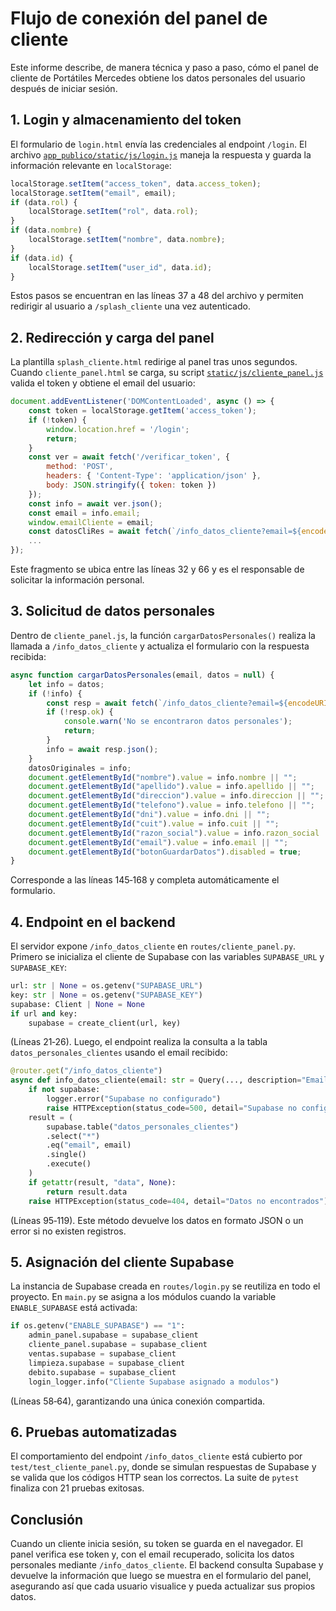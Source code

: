 # Flujo de conexión del panel de cliente

Este informe describe, de manera técnica y paso a paso, cómo el panel de cliente de Portátiles Mercedes obtiene los datos personales del usuario después de iniciar sesión.

## 1. Login y almacenamiento del token
El formulario de `login.html` envía las credenciales al endpoint `/login`. El archivo [`app_publico/static/js/login.js`](app_publico/static/js/login.js) maneja la respuesta y guarda la información relevante en `localStorage`:
```javascript
localStorage.setItem("access_token", data.access_token);
localStorage.setItem("email", email);
if (data.rol) {
    localStorage.setItem("rol", data.rol);
}
if (data.nombre) {
    localStorage.setItem("nombre", data.nombre);
}
if (data.id) {
    localStorage.setItem("user_id", data.id);
}
```
Estos pasos se encuentran en las líneas 37 a 48 del archivo y permiten redirigir al usuario a `/splash_cliente` una vez autenticado.

## 2. Redirección y carga del panel
La plantilla `splash_cliente.html` redirige al panel tras unos segundos. Cuando `cliente_panel.html` se carga, su script [`static/js/cliente_panel.js`](static/js/cliente_panel.js) valida el token y obtiene el email del usuario:
```javascript
document.addEventListener('DOMContentLoaded', async () => {
    const token = localStorage.getItem('access_token');
    if (!token) {
        window.location.href = '/login';
        return;
    }
    const ver = await fetch('/verificar_token', {
        method: 'POST',
        headers: { 'Content-Type': 'application/json' },
        body: JSON.stringify({ token: token })
    });
    const info = await ver.json();
    const email = info.email;
    window.emailCliente = email;
    const datosCliRes = await fetch(`/info_datos_cliente?email=${encodeURIComponent(email)}`);
    ...
});
```
Este fragmento se ubica entre las líneas 32 y 66 y es el responsable de solicitar la información personal.

## 3. Solicitud de datos personales
Dentro de `cliente_panel.js`, la función `cargarDatosPersonales()` realiza la llamada a `/info_datos_cliente` y actualiza el formulario con la respuesta recibida:
```javascript
async function cargarDatosPersonales(email, datos = null) {
    let info = datos;
    if (!info) {
        const resp = await fetch(`/info_datos_cliente?email=${encodeURIComponent(email)}`);
        if (!resp.ok) {
            console.warn('No se encontraron datos personales');
            return;
        }
        info = await resp.json();
    }
    datosOriginales = info;
    document.getElementById("nombre").value = info.nombre || "";
    document.getElementById("apellido").value = info.apellido || "";
    document.getElementById("direccion").value = info.direccion || "";
    document.getElementById("telefono").value = info.telefono || "";
    document.getElementById("dni").value = info.dni || "";
    document.getElementById("cuit").value = info.cuit || "";
    document.getElementById("razon_social").value = info.razon_social || "";
    document.getElementById("email").value = info.email || "";
    document.getElementById("botonGuardarDatos").disabled = true;
}
```
Corresponde a las líneas 145‑168 y completa automáticamente el formulario.

## 4. Endpoint en el backend
El servidor expone `/info_datos_cliente` en `routes/cliente_panel.py`. Primero se inicializa el cliente de Supabase con las variables `SUPABASE_URL` y `SUPABASE_KEY`:
```python
url: str | None = os.getenv("SUPABASE_URL")
key: str | None = os.getenv("SUPABASE_KEY")
supabase: Client | None = None
if url and key:
    supabase = create_client(url, key)
```
(Líneas 21‑26). Luego, el endpoint realiza la consulta a la tabla `datos_personales_clientes` usando el email recibido:
```python
@router.get("/info_datos_cliente")
async def info_datos_cliente(email: str = Query(..., description="Email del cliente")):
    if not supabase:
        logger.error("Supabase no configurado")
        raise HTTPException(status_code=500, detail="Supabase no configurado")
    result = (
        supabase.table("datos_personales_clientes")
        .select("*")
        .eq("email", email)
        .single()
        .execute()
    )
    if getattr(result, "data", None):
        return result.data
    raise HTTPException(status_code=404, detail="Datos no encontrados")
```
(Líneas 95‑119). Este método devuelve los datos en formato JSON o un error si no existen registros.

## 5. Asignación del cliente Supabase
La instancia de Supabase creada en `routes/login.py` se reutiliza en todo el proyecto. En `main.py` se asigna a los módulos cuando la variable `ENABLE_SUPABASE` está activada:
```python
if os.getenv("ENABLE_SUPABASE") == "1":
    admin_panel.supabase = supabase_client
    cliente_panel.supabase = supabase_client
    ventas.supabase = supabase_client
    limpieza.supabase = supabase_client
    debito.supabase = supabase_client
    login_logger.info("Cliente Supabase asignado a modulos")
```
(Líneas 58‑64), garantizando una única conexión compartida.

## 6. Pruebas automatizadas
El comportamiento del endpoint `/info_datos_cliente` está cubierto por `test/test_cliente_panel.py`, donde se simulan respuestas de Supabase y se valida que los códigos HTTP sean los correctos. La suite de `pytest` finaliza con 21 pruebas exitosas.

## Conclusión
Cuando un cliente inicia sesión, su token se guarda en el navegador. El panel verifica ese token y, con el email recuperado, solicita los datos personales mediante `/info_datos_cliente`. El backend consulta Supabase y devuelve la información que luego se muestra en el formulario del panel, asegurando así que cada usuario visualice y pueda actualizar sus propios datos.

